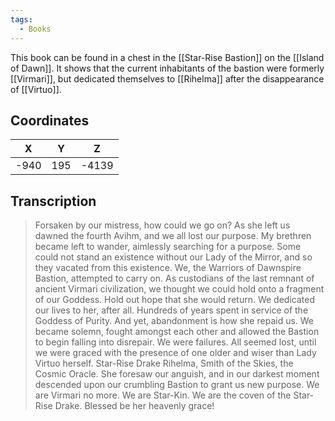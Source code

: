 ```yaml
---
tags:
  - Books
---
```


This book can be found in a chest in the [[Star-Rise Bastion]] on the [[Island of Dawn]]. It shows that the current inhabitants of the bastion were formerly [[Virmari]], but dedicated themselves to [[Rihelma]] after the disappearance of [[Virtuo]].

## Coordinates
| **X** | **Y** | **Z** |
| :---: | :---: | :---: |
| -940  |  195  | -4139 |

## Transcription
> Forsaken by our mistress, how could we go on? As she left us dawned the fourth Avihm, and we all lost our purpose. My brethren became left to wander, aimlessly searching for a purpose. Some could not stand an existence without our Lady of the Mirror, and so they vacated from this existence. We, the Warriors of Dawnspire Bastion, attempted to carry on. As custodians of the last remnant of ancient Virmari civilization, we thought we could hold onto a fragment of our Goddess. Hold out hope that she would return. We dedicated our lives to her, after all. Hundreds of years spent in service of the Goddess of Purity. And yet, abandonment is how she repaid us. We became solemn, fought amongst each other and allowed the Bastion to begin falling into disrepair. We were failures. All seemed lost, until we were graced with the presence of one older and wiser than Lady Virtuo herself. Star-Rise Drake Rihelma, Smith of the Skies, the Cosmic Oracle. She foresaw our anguish, and in our darkest moment descended upon our crumbling Bastion to grant us new purpose. We are Virmari no more. We are Star-Kin. We are the coven of the Star-Rise Drake. Blessed be her heavenly grace!

